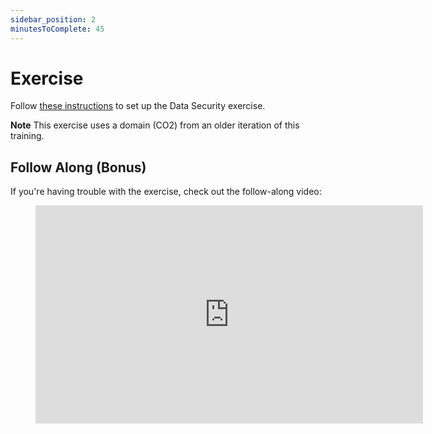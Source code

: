 ```yaml
---
sidebar_position: 2
minutesToComplete: 45
---
```


# Exercise

Follow [these instructions](https://github.com/data-derp/exercise-data-security) to set up the Data Security exercise.

**Note** This exercise uses a domain (CO2) from an older iteration of this training.

## Follow Along (Bonus)
If you're having trouble with the exercise, check out the follow-along video:

<div style={{textAlign: 'center'}} > 
<figure class="video-container">
    <iframe src="https://www.youtube.com/embed/Vnv9Tm2oD84" id="ytplayer"  allowtransparency="true" frameborder="0" scrolling="no" allowfullscreen mozallowfullscreen webkitallowfullscreen oallowfullscreen msallowfullscreen width="620" height="349"></iframe>
</figure>
</div>